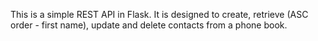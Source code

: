 This is a simple REST API in Flask. It is designed to create, retrieve (ASC order - first name), update and delete contacts from a phone book.
